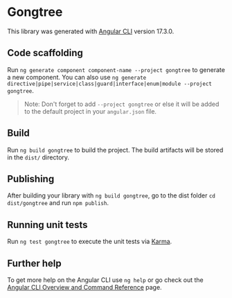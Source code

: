 # Gongtree

This library was generated with [Angular CLI](https://github.com/angular/angular-cli) version 17.3.0.

## Code scaffolding

Run `ng generate component component-name --project gongtree` to generate a new component. You can also use `ng generate directive|pipe|service|class|guard|interface|enum|module --project gongtree`.
> Note: Don't forget to add `--project gongtree` or else it will be added to the default project in your `angular.json` file. 

## Build

Run `ng build gongtree` to build the project. The build artifacts will be stored in the `dist/` directory.

## Publishing

After building your library with `ng build gongtree`, go to the dist folder `cd dist/gongtree` and run `npm publish`.

## Running unit tests

Run `ng test gongtree` to execute the unit tests via [Karma](https://karma-runner.github.io).

## Further help

To get more help on the Angular CLI use `ng help` or go check out the [Angular CLI Overview and Command Reference](https://angular.io/cli) page.
